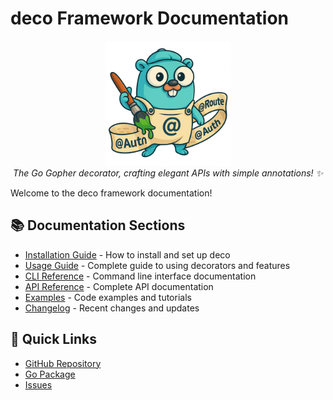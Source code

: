 # deco Framework Documentation

<div align="center">
  <img src="./images/deco_gopher.png" alt="Go Gopher Artist" width="200" height="200">
  <br>
  <em>The Go Gopher decorator, crafting elegant APIs with simple annotations! ✨</em>
</div>

Welcome to the deco framework documentation!

## 📚 Documentation Sections

- [Installation Guide](./installation.md) - How to install and set up deco
- [Usage Guide](./usage.md) - Complete guide to using decorators and features
- [CLI Reference](./cli.md) - Command line interface documentation
- [API Reference](./api.md) - Complete API documentation
- [Examples](./examples.md) - Code examples and tutorials
- [Changelog](./changelog.md) - Recent changes and updates

## 🚀 Quick Links

- [GitHub Repository](https://github.com/RodolfoBonis/deco)
- [Go Package](https://pkg.go.dev/github.com/RodolfoBonis/deco)
- [Issues](https://github.com/RodolfoBonis/deco/issues)
